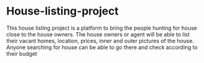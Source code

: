 # House-listing-project
This house listing project is a platform to bring the people hunting for house close to the house owners. The house owners or agent will be able to list their vacant homes, location, prices, inner and outer pictures of the house. Anyone searching for house can be able to go there and check according to their budget
